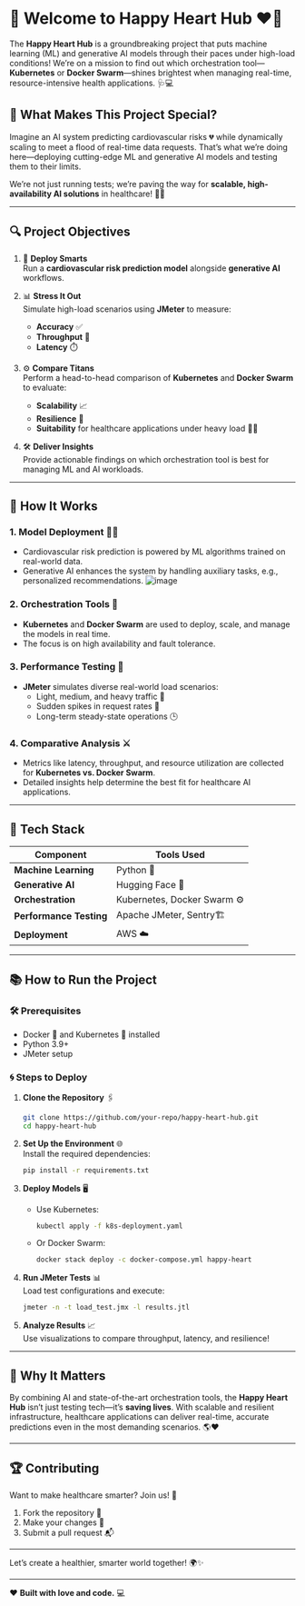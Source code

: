 # 🌟 Welcome to **Happy Heart Hub** ❤️🚀  

The **Happy Heart Hub** is a groundbreaking project that puts machine learning (ML) and generative AI models through their paces under high-load conditions! We’re on a mission to find out which orchestration tool—**Kubernetes** or **Docker Swarm**—shines brightest when managing real-time, resource-intensive health applications. 🩺💻  

## 🌈 **What Makes This Project Special?**  
Imagine an AI system predicting cardiovascular risks 💔 while dynamically scaling to meet a flood of real-time data requests. That’s what we’re doing here—deploying cutting-edge ML and generative AI models and testing them to their limits.  

We’re not just running tests; we’re paving the way for **scalable, high-availability AI solutions** in healthcare! 🏥✨  

---

## 🔍 **Project Objectives**  
1. 🧠 **Deploy Smarts**  
   Run a **cardiovascular risk prediction model** alongside **generative AI** workflows.  

2. 📊 **Stress It Out**  
   Simulate high-load scenarios using **JMeter** to measure:  
   - **Accuracy** ✅  
   - **Throughput** 🔄  
   - **Latency** ⏱️  

3. ⚙️ **Compare Titans**  
   Perform a head-to-head comparison of **Kubernetes** and **Docker Swarm** to evaluate:  
   - **Scalability** 📈  
   - **Resilience** 💪  
   - **Suitability** for healthcare applications under heavy load 🏋️‍♂️  

4. 🛠️ **Deliver Insights**  
   Provide actionable findings on which orchestration tool is best for managing ML and AI workloads.  

---

## 🚀 **How It Works**  

### **1. Model Deployment 🧑‍💻**  
- Cardiovascular risk prediction is powered by ML algorithms trained on real-world data.  
- Generative AI enhances the system by handling auxiliary tasks, e.g., personalized recommendations.
  ![image](https://github.com/user-attachments/assets/e9aeb116-b0cd-47f8-950d-6d7c7ca7c3d3)
 
### **2. Orchestration Tools 🤖**  
- **Kubernetes** and **Docker Swarm** are used to deploy, scale, and manage the models in real time.  
- The focus is on high availability and fault tolerance.  

### **3. Performance Testing 🧪**  
- **JMeter** simulates diverse real-world load scenarios:  
  - Light, medium, and heavy traffic 🚦  
  - Sudden spikes in request rates 🌊  
  - Long-term steady-state operations 🕒  

### **4. Comparative Analysis ⚔️**  
- Metrics like latency, throughput, and resource utilization are collected for **Kubernetes vs. Docker Swarm**.  
- Detailed insights help determine the best fit for healthcare AI applications.  

---

## 🔧 **Tech Stack**  

| Component             | Tools Used              |  
|-----------------------|-------------------------|  
| **Machine Learning**  | Python  🐍   |  
| **Generative AI**     | Hugging Face 🤗  |  
| **Orchestration**     | Kubernetes, Docker Swarm ⚙️ |  
| **Performance Testing**| Apache JMeter, Sentry🏗️         |  
| **Deployment**        | AWS ☁️             |  

---

## 📚 **How to Run the Project**  

### 🛠️ **Prerequisites**  
- Docker 🐳 and Kubernetes 🧩 installed  
- Python 3.9+  
- JMeter setup  

### 🌀 **Steps to Deploy**  

1. **Clone the Repository** 🖇️  
   ```bash  
   git clone https://github.com/your-repo/happy-heart-hub.git  
   cd happy-heart-hub  
   ```  

2. **Set Up the Environment** 🌐  
   Install the required dependencies:  
   ```bash  
   pip install -r requirements.txt  
   ```  

3. **Deploy Models** 🖥️  
   - Use Kubernetes:  
     ```bash  
     kubectl apply -f k8s-deployment.yaml  
     ```  
   - Or Docker Swarm:  
     ```bash  
     docker stack deploy -c docker-compose.yml happy-heart  
     ```  

4. **Run JMeter Tests** 📊  
   Load test configurations and execute:  
   ```bash  
   jmeter -n -t load_test.jmx -l results.jtl  
   ```  

5. **Analyze Results** 📈  
   Use visualizations to compare throughput, latency, and resilience!  

---

## 🌟 **Why It Matters**  

By combining AI and state-of-the-art orchestration tools, the **Happy Heart Hub** isn’t just testing tech—it’s **saving lives**. With scalable and resilient infrastructure, healthcare applications can deliver real-time, accurate predictions even in the most demanding scenarios. 🌎❤️  

---

## 🏆 **Contributing**  
Want to make healthcare smarter? Join us! 💌  
1. Fork the repository 🍴  
2. Make your changes 🔧  
3. Submit a pull request 📬  

---
Let’s create a healthier, smarter world together! 🌍✨  

--- 

❤️ **Built with love and code.** 💻
